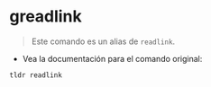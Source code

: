 # greadlink

> Este comando es un alias de `readlink`.

- Vea la documentación para el comando original:

`tldr readlink`

